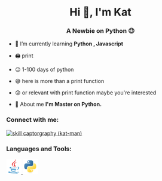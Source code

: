 <h1 align="center">Hi 👋, I'm Kat</h1>
<h3 align="center">A Newbie on Python 😉</h3>

- 🌱 I’m currently learning **Python , Javascript**
- 🖨️ print 
- 😉 1-100 days of python
- 😅 here is more than a print function
- 😓 or relevant with print function maybe you're interested

- 💬 About me  **I'm Master on Python.**

<h3 align="left">Connect with me:</h3>
<p align="left">
<a href="https://www.facebook.com/profile.php?id=100009260654910" target="blank"><img align="center" src="https://raw.githubusercontent.com/rahuldkjain/github-profile-readme-generator/master/src/images/icons/Social/facebook.svg" alt="skill captorgraphy (kat-man)" height="30" width="40" /></a>
</p>

<h3 align="left">Languages and Tools:</h3>
<p align="left"> <a href="https://www.java.com" target="_blank" rel="noreferrer"> <img src="https://raw.githubusercontent.com/devicons/devicon/master/icons/java/java-original.svg" alt="java" width="40" height="40"/> </a> <a href="https://www.python.org" target="_blank" rel="noreferrer"> <img src="https://raw.githubusercontent.com/devicons/devicon/master/icons/python/python-original.svg" alt="python" width="40" height="40"/> </a> </p>


